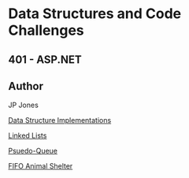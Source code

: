# Data Structures and Code Challenges
## 401 - ASP.NET
## Author
JP Jones
 
[Data Structure Implementations](./DataStructures/Implementations/README.md)

[Linked Lists](./CodeChallenges/LinkedLists/README.md)

[Psuedo-Queue](./CodeChallenges/QueueWithStacks/README.md)

[FIFO Animal Shelter](./CodeChallenges/FIFOAnimalShelter/README.md)
